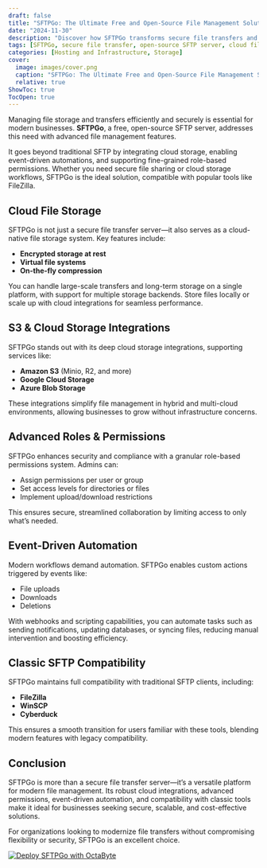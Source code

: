 ```yaml
---
draft: false
title: "SFTPGo: The Ultimate Free and Open-Source File Management Solution"
date: "2024-11-30"
description: "Discover how SFTPGo transforms secure file transfers and cloud storage with advanced features like role-based permissions, event-driven automation, and cloud integrations."
tags: [SFTPGo, secure file transfer, open-source SFTP server, cloud file storage, file management, SFTP server with cloud integration, role-based permissions, event-driven automation, hybrid cloud storage, SFTP clients compatibility]
categories: [Hosting and Infrastructure, Storage]
cover:
  image: images/cover.png
  caption: "SFTPGo: The Ultimate Free and Open-Source File Management Solution"
  relative: true
ShowToc: true
TocOpen: true
---
```


Managing file storage and transfers efficiently and securely is essential for modern businesses. **SFTPGo**, a free, open-source SFTP server, addresses this need with advanced file management features.  

It goes beyond traditional SFTP by integrating cloud storage, enabling event-driven automations, and supporting fine-grained role-based permissions. Whether you need secure file sharing or cloud storage workflows, SFTPGo is the ideal solution, compatible with popular tools like FileZilla.  

## Cloud File Storage  

SFTPGo is not just a secure file transfer server—it also serves as a cloud-native file storage system. Key features include:  

- **Encrypted storage at rest**  
- **Virtual file systems**  
- **On-the-fly compression**  

You can handle large-scale transfers and long-term storage on a single platform, with support for multiple storage backends. Store files locally or scale up with cloud integrations for seamless performance.  

## S3 & Cloud Storage Integrations  
SFTPGo stands out with its deep cloud storage integrations, supporting services like:  

- **Amazon S3** (Minio, R2, and more)  
- **Google Cloud Storage**  
- **Azure Blob Storage**  

These integrations simplify file management in hybrid and multi-cloud environments, allowing businesses to grow without infrastructure concerns.  

## Advanced Roles & Permissions  
SFTPGo enhances security and compliance with a granular role-based permissions system. Admins can:  

- Assign permissions per user or group  
- Set access levels for directories or files  
- Implement upload/download restrictions  

This ensures secure, streamlined collaboration by limiting access to only what’s needed.  

## Event-Driven Automation  
Modern workflows demand automation. SFTPGo enables custom actions triggered by events like:  

- File uploads  
- Downloads  
- Deletions  

With webhooks and scripting capabilities, you can automate tasks such as sending notifications, updating databases, or syncing files, reducing manual intervention and boosting efficiency.  

## Classic SFTP Compatibility  
SFTPGo maintains full compatibility with traditional SFTP clients, including:  

- **FileZilla**  
- **WinSCP**  
- **Cyberduck**  

This ensures a smooth transition for users familiar with these tools, blending modern features with legacy compatibility.  

## Conclusion  
SFTPGo is more than a secure file transfer server—it’s a versatile platform for modern file management. Its robust cloud integrations, advanced permissions, event-driven automation, and compatibility with classic tools make it ideal for businesses seeking secure, scalable, and cost-effective solutions.  

For organizations looking to modernize file transfers without compromising flexibility or security, SFTPGo is an excellent choice. 

[![Deploy SFTPGo with OctaByte](/images/octabyte-deploy.png)](https://octabyte.io/hosting-and-infrastructure/storage/sftpgo/)